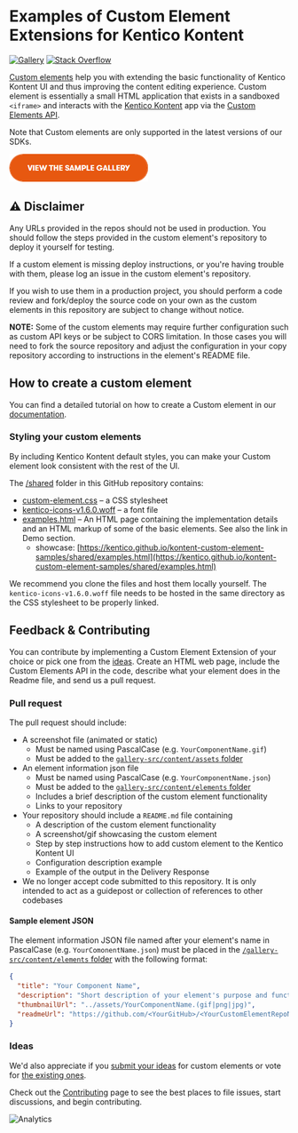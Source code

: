 # Examples of Custom Element Extensions for Kentico Kontent

[![Gallery](https://img.shields.io/badge/-Gallery-brightgreen.svg)](https://kentico.github.io/kontent-custom-element-samples/gallery/)
[![Stack Overflow](https://img.shields.io/badge/Stack%20Overflow-ASK%20NOW-FE7A16.svg?logo=stackoverflow&logoColor=white)](https://stackoverflow.com/tags/kentico-kontent)

[Custom elements](https://docs.kontent.ai/tutorials/develop-apps/integrate/integrating-your-own-content-editing-features) help you with extending the basic functionality of Kentico Kontent UI and thus improving the content editing experience. Custom element is essentially a small HTML application that exists in a sandboxed `<iframe>` and interacts with the [Kentico Kontent](https://kontent.ai/) app via the [Custom Elements API](https://developer.kenticocloud.com/reference#custom-elements-api).

Note that Custom elements are only supported in the latest versions of our SDKs.

[![View Gallery](ViewGalleryButton.png)](https://kentico.github.io/kontent-custom-element-samples/gallery)

## ⚠ Disclaimer

Any URLs provided in the repos should not be used in production. You should follow the steps provided in the custom element's repository to deploy it yourself for testing.

If a custom element is missing deploy instructions, or you're having trouble with them, please log an issue in the custom element's repository.

If you wish to use them in a production project, you should perform a code review and fork/deploy the source code on your own as the custom elements in this repository are subject to change without notice.

**NOTE:** Some of the custom elements may require further configuration such as custom API keys or be subject to CORS limitation. In those cases you will need to fork the source repository and adjust the configuration in your copy repository according to instructions in the element's README file.

## How to create a custom element

You can find a detailed tutorial on how to create a Custom element in our [documentation](https://docs.kontent.ai/tutorials/develop-apps/integrate/integrating-your-own-content-editing-features).

### Styling your custom elements

By including Kentico Kontent default styles, you can make your Custom element look consistent with the rest of the UI.

The [/shared](https://github.com/Kentico/kontent-custom-element-samples/tree/master/shared) folder in this GitHub repository contains:

* [custom-element.css](https://github.com/Kentico/kontent-custom-element-samples/blob/master/shared/custom-element.css) – a CSS stylesheet
* [kentico-icons-v1.6.0.woff](https://github.com/Kentico/kontent-custom-element-samples/blob/master/shared/kentico-icons-v1.6.0.woff) – a font file
* [examples.html](https://github.com/Kentico/kontent-custom-element-samples/blob/master/shared/examples.html) – An HTML page containing the implementation details and an HTML markup of some of the basic elements. See also the link in Demo section.
  * showcase: [https://kentico.github.io/kontent-custom-element-samples/shared/examples.html](https://kentico.github.io/kontent-custom-element-samples/shared/examples.html)

We recommend you clone the files and host them locally yourself. The `kentico-icons-v1.6.0.woff` file needs to be hosted in the same directory as the CSS stylesheet to be properly linked.

## Feedback & Contributing

You can contribute by implementing a Custom Element Extension of your choice or pick one from the [ideas](https://github.com/Kentico/kontent-custom-element-samples/issues). Create an HTML web page, include the Custom Elements API in the code, describe what your element does in the Readme file, and send us a pull request.

### Pull request

The pull request should include:

* A screenshot file (animated or static)
  * Must be named using PascalCase (e.g. `YourComponentName.gif`)
  * Must be added to the [`gallery-src/content/assets` folder](gallery-src/content/assets)
* An element information json file
  * Must be named using PascalCase (e.g. `YourComponentName.json`)
  * Must be added to the [`gallery-src/content/elements` folder](gallery-src/content/elements)
  * Includes a brief description of the custom element functionality
  * Links to your repository
* Your repository should include a `README.md` file containing
  * A description of the custom element functionality
  * A screenshot/gif showcasing the custom element
  * Step by step instructions how to add custom element to the Kentico Kontent UI
  * Configuration description example
  * Example of the output in the Delivery Response
* We no longer accept code submitted to this repository. It is only intended to act as a guidepost or collection of references to other codebases

#### Sample element JSON

The element information JSON file named after your element's name in PascalCase (e.g. `YourComonentName.json`) must be placed in the [`/gallery-src/content/elements` folder](/gallery-src/content/elements) with the following format:

```json
{
  "title": "Your Component Name",
  "description": "Short description of your element's purpose and functionality.",
  "thumbnailUrl": "../assets/YourComponentName.(gif|png|jpg)",
  "readmeUrl": "https://github.com/<YourGitHub>/<YourCustomElementRepoName>"
}
```

### Ideas

We'd also appreciate if you [submit your ideas](https://github.com/Kentico/kontent-custom-element-samples/issues) for custom elements or vote for [the existing ones](https://github.com/Kentico/kontent-custom-element-samples/issues).

Check out the [Contributing](https://github.com/Kentico/kontent-custom-element-samples/blob/master/CONTRIBUTING.md) page to see the best places to file issues, start discussions, and begin contributing.

![Analytics](https://kentico-ga-beacon.azurewebsites.net/api/UA-69014260-4/Kentico/custom-element-samples?pixel)

